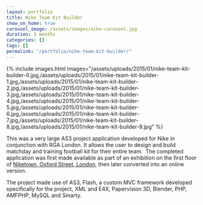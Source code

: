 ```yaml
---
layout: portfolio
title: Nike Team Kit Builder
show_on_home: true
carousel_image: /assets/images/nike-carousel.jpg
duration: 3 months
categories: []
tags: []
permalink: "/portfolio/nike-team-kit-builder/"
---
```


{% include images.html images="/assets/uploads/2015/01/nike-team-kit-builder-0.jpg,/assets/uploads/2015/01/nike-team-kit-builder-1.jpg,/assets/uploads/2015/01/nike-team-kit-builder-2.jpg,/assets/uploads/2015/01/nike-team-kit-builder-3.jpg,/assets/uploads/2015/01/nike-team-kit-builder-4.jpg,/assets/uploads/2015/01/nike-team-kit-builder-5.jpg,/assets/uploads/2015/01/nike-team-kit-builder-6.jpg,/assets/uploads/2015/01/nike-team-kit-builder-7.jpg,/assets/uploads/2015/01/nike-team-kit-builder-8.jpg,/assets/uploads/2015/01/nike-team-kit-builder-9.jpg" %}

This was a very large AS3 project application developed for Nike in
conjunction with RGA London. It allows the user to design and build matchday
and training football kit for their entire team.  The completed application
was first made available as part of an exhibition on the first floor of
[Niketown, Oxford Street, London](https://www.nike.com/retail/s/niketown-london),
then later converted into an online version.

The project made use of AS3, Flash, a custom MVC framework developed
specifically for the project, XML and E4X, Papervision 3D, Blender, PHP,
AMFPHP, MySQL and Smarty.